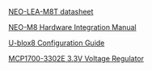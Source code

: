 
[NEO-LEA-M8T datasheet](https://content.u-blox.com/sites/default/files/documents/NEO-LEA-M8T-FW3_DataSheet_UBX-15025193.pdf)

[NEO-M8 Hardware Integration Manual](https://content.u-blox.com/sites/default/files/NEO-M8_HardwareIntegrationManual_%28UBX-13003557%29.pdf)

[U-blox8 Configuration Guide](https://content.u-blox.com/sites/default/files/products/documents/u-blox8-M8_ReceiverDescrProtSpec_UBX-13003221.pdf)

[MCP1700-3302E 3.3V Voltage Regulator](https://nl.mouser.com/datasheet/2/268/MCP1700_Data_Sheet_20001826F-737536.pdf)



